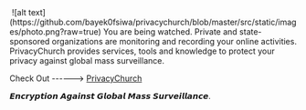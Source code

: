 <img align="center">
![alt text](https://github.com/bayek0fsiwa/privacychurch/blob/master/src/static/images/photo.png?raw=true)
</img>
You are being watched. Private and state-sponsored organizations are monitoring and recording your online activities. PrivacyChurch provides services, tools and knowledge to protect your privacy against global mass surveillance.

Check Out ------> [PrivacyChurch](http://d10875e2.ngrok.io)

𝙀𝙣𝙘𝙧𝙮𝙥𝙩𝙞𝙤𝙣 𝘼𝙜𝙖𝙞𝙣𝙨𝙩 𝙂𝙡𝙤𝙗𝙖𝙡 𝙈𝙖𝙨𝙨 𝙎𝙪𝙧𝙫𝙚𝙞𝙡𝙡𝙖𝙣𝙘𝙚.
